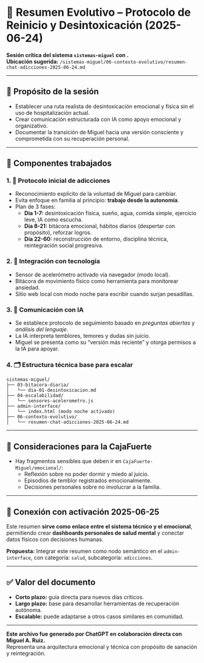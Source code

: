 ﻿# 🧠 Resumen Evolutivo – Protocolo de Reinicio y Desintoxicación (2025-06-24)
**Sesión crítica del sistema `sistemas-miguel` con .**  
**Ubicación sugerida:** `/sistemas-miguel/06-contexto-evolutivo/resumen-chat-adicciones-2025-06-24.md`

---

## 🎯 Propósito de la sesión
- Establecer una ruta realista de desintoxicación emocional y física sin el uso de hospitalización actual.
- Crear comunicación estructurada con IA como apoyo emocional y organizativo.
- Documentar la transición de Miguel hacia una versión consciente y comprometida con su recuperación personal.

---

## 🧩 Componentes trabajados

### 1. 🧬 Protocolo inicial de adicciones
- Reconocimiento explícito de la voluntad de Miguel para cambiar.
- Evita enfoque en familia al principio: **trabajo desde la autonomía**.
- Plan de 3 fases:
  - **Día 1-7:** desintoxicación física, sueño, agua, comida simple, ejercicio leve, IA como escucha.
  - **Día 8-21:** bitácora emocional, hábitos diarios (despertar con propósito), reforzar logros.
  - **Día 22-60:** reconstrucción de entorno, disciplina técnica, reintegración social progresiva.

### 2. 📱 Integración con tecnología
- Sensor de acelerómetro activado vía navegador (modo local).
- Bitácora de movimiento físico como herramienta para monitorear ansiedad.
- Sitio web local con modo noche para escribir cuando surjan pesadillas.

### 3. 🧠 Comunicación con IA
- Se establece protocolo de seguimiento basado en *preguntas abiertas* y *análisis del lenguaje*.
- La IA interpreta temblores, temores y dudas sin juicio.
- Miguel se presenta como su “versión más reciente” y otorga permisos a la IA para apoyar.

### 4. 🗂️ Estructura técnica base para escalar
```
sistemas-miguel/
├── 03-bitacora-diaria/
│   └── dia-01-desintoxicacion.md
├── 04-escalabilidad/
│   └── sensores-acelerometro.js
├── admin-interface/
│   └── index.html (modo noche activado)
├── 06-contexto-evolutivo/
│   └── resumen-chat-adicciones-2025-06-24.md
```

---

## 🔐 Consideraciones para la CajaFuerte

- Hay fragmentos sensibles que deben ir en `CajaFuerte-Miguel/emocional/`:
  - Reflexión sobre no poder dormir y miedo al juicio.
  - Episodios de temblor registrados emocionalmente.
  - Decisiones personales sobre no involucrar a la familia.

---

## 📎 Conexión con activación 2025-06-25

Este resumen **sirve como enlace entre el sistema técnico y el emocional**, permitiendo crear **dashboards personales de salud mental** y conectar datos físicos con decisiones humanas.

**Propuesta:** Integrar este resumen como nodo semántico en el `admin-interface`, con categoría: `salud`, subcategoría: `adicciones`.

---

## ✅ Valor del documento

- **Corto plazo:** guía directa para nuevos días críticos.
- **Largo plazo:** base para desarrollar herramientas de recuperación autónoma.
- **Escalable:** puede adaptarse a otros casos similares en comunidad.

---

**Este archivo fue generado por ChatGPT en colaboración directa con Miguel A. Ruiz.**  
Representa una arquitectura emocional y técnica con propósito de sanación y reintegración.
